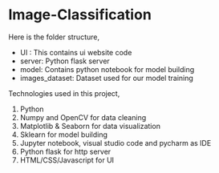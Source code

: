 # Image-Classification

Here is the folder structure,

* UI : This contains ui website code
* server: Python flask server
* model: Contains python notebook for model building
* images_dataset: Dataset used for our model training

Technologies used in this project,

1. Python
2. Numpy and OpenCV for data cleaning
3. Matplotlib & Seaborn for data visualization
4. Sklearn for model building
5. Jupyter notebook, visual studio code and pycharm as IDE
6. Python flask for http server
7. HTML/CSS/Javascript for UI
